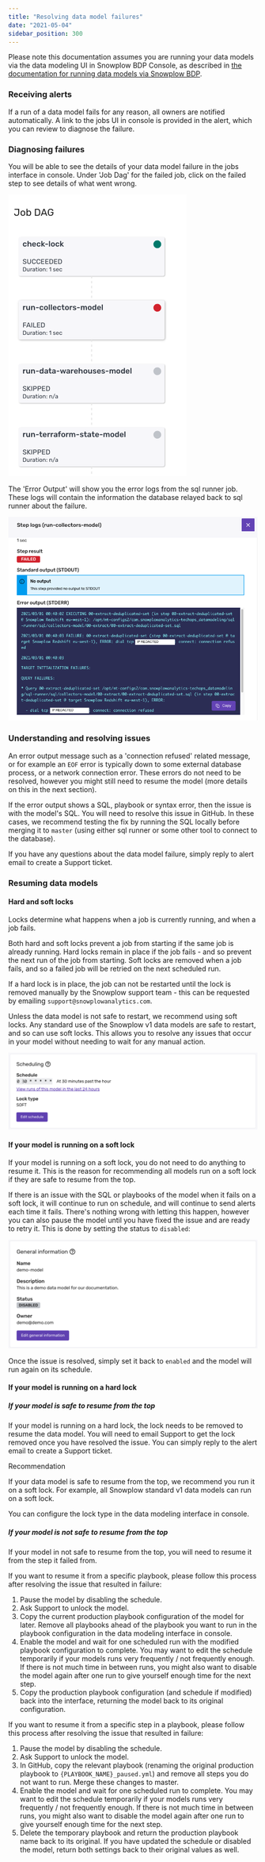 ```yaml
---
title: "Resolving data model failures"
date: "2021-05-04"
sidebar_position: 300
---
```


Please note this documentation assumes you are running your data models via the data modeling UI in Snowplow BDP Console, as described in [the documentation for running data models via Snowplow BDP](/docs/modeling-your-data/running-data-models-via-snowplow-bdp/using-sql-runner/index.md#21_Configuring_data_models_via_the_data_modeling_UI_new).

### Receiving alerts

If a run of a data model fails for any reason, all owners are notified automatically. A link to the jobs UI in console is provided in the alert, which you can review to diagnose the failure.

### Diagnosing failures

You will be able to see the details of your data model failure in the jobs interface in console. Under 'Job Dag' for the failed job, click on the failed step to see details of what went wrong.

![](images/screenshot-2021-03-01-at-13.20.32-edited.png)

The 'Error Output' will show you the error logs from the sql runner job. These logs will contain the information the database relayed back to sql runner about the failure.

![](images/screenshot-2021-03-01-at-14.51.39.png)

### Understanding and resolving issues

An error output message such as a 'connection refused' related message, or for example an `EOF` error is typically down to some external database process, or a network connection error. These errors do not need to be resolved, however you might still need to resume the model (more details on this in the next section).

If the error output shows a SQL, playbook or syntax error, then the issue is with the model's SQL. You will need to resolve this issue in GitHub. In these cases, we recommend testing the fix by running the SQL locally before merging it to `master` (using either sql runner or some other tool to connect to the database).

If you have any questions about the data model failure, simply reply to alert email to create a Support ticket.

### Resuming data models

#### Hard and soft locks

Locks determine what happens when a job is currently running, and when a job fails.

Both hard and soft locks prevent a job from starting if the same job is already running. Hard locks remain in place if the job fails - and so prevent the next run of the job from starting. Soft locks are removed when a job fails, and so a failed job will be retried on the next scheduled run.

If a hard lock is in place, the job can not be restarted until the lock is removed manually by the Snowplow support team - this can be requested by emailing `support@snowplowanalytics.com`.

Unless the data model is not safe to restart, we recommend using soft locks. Any standard use of the Snowplow v1 data models are safe to restart, and so can use soft locks. This allows you to resolve any issues that occur in your model without needing to wait for any manual action.

![](images/image-1.png)

#### If your model is running on a soft lock

If your model is running on a soft lock, you do not need to do anything to resume it. This is the reason for recommending all models run on a soft lock if they are safe to resume from the top.

If there is an issue with the SQL or playbooks of the model when it fails on a soft lock, it will continue to run on schedule, and will continue to send alerts each time it fails. There's nothing wrong with letting this happen, however you can also pause the model until you have fixed the issue and are ready to retry it. This is done by setting the status to `disabled`:

![](images/image-2.png)

Once the issue is resolved, simply set it back to `enabled` and the model will run again on its schedule.

#### If your model is running on a hard lock

##### If your model is safe to resume from the top

If your model is running on a hard lock, the lock needs to be removed to resume the data model. You will need to email Support to get the lock removed once you have resolved the issue. You can simply reply to the alert email to create a Support ticket.

Recommendation

If your data model is safe to resume from the top, we recommend you run it on a soft lock. For example, all Snowplow standard v1 data models can run on a soft lock.

You can configure the lock type in the data modeling interface in console.

##### If your model is not safe to resume from the top

If your model in not safe to resume from the top, you will need to resume it from the step it failed from.

If you want to resume it from a specific playbook, please follow this process after resolving the issue that resulted in failure:

1. Pause the model by disabling the schedule.
2. Ask Support to unlock the model.
3. Copy the current production playbook configuration of the model for later. Remove all playbooks ahead of the playbook you want to run in the playbook configuration in the data modeling interface in console.
4. Enable the model and wait for one scheduled run with the modified playbook configuration to complete. You may want to edit the schedule temporarily if your models runs very frequently / not frequently enough. If there is not much time in between runs, you might also want to disable the model again after one run to give yourself enough time for the next step.
5. Copy the production playbook configuration (and schedule if modified) back into the interface, returning the model back to its original configuration.

If you want to resume it from a specific step in a playbook, please follow this process after resolving the issue that resulted in failure:

1. Pause the model by disabling the schedule.
2. Ask Support to unlock the model.
3. In GitHub, copy the relevant playbook (renaming the original production playbook to `{PLAYBOOK_NAME}_paused.yml`) and remove all steps you do not want to run. Merge these changes to master.
4. Enable the model and wait for one scheduled run to complete. You may want to edit the schedule temporarily if your models runs very frequently / not frequently enough. If there is not much time in between runs, you might also want to disable the model again after one run to give yourself enough time for the next step.
5. Delete the temporary playbook and return the production playbook name back to its original. If you have updated the schedule or disabled the model, return both settings back to their original values as well.
